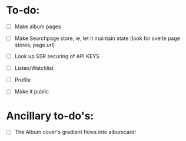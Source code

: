 # To-do: 

- [ ]  Make album pages

- [ ]  Make Searchpage store, ie, let it maintain state (look for svelte page stores, page.url)

- [ ]  Look up SSR securing of API KEYS

- [ ]  Listen/Watchlist 

- [ ]  Profile 

- [ ]  Make it public 

# Ancillary to-do's:

- [ ]  The Album cover's gradient flows into albumcard!
